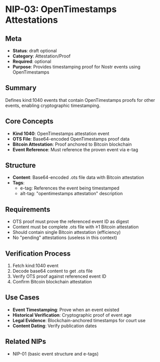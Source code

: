 # NIP-03: OpenTimestamps Attestations

## Meta
- **Status**: draft optional
- **Category**: Attestation/Proof
- **Required**: optional  
- **Purpose**: Provides timestamping proof for Nostr events using OpenTimestamps

## Summary
Defines kind:1040 events that contain OpenTimestamps proofs for other events, enabling cryptographic timestamping.

## Core Concepts
- **Kind 1040**: OpenTimestamps attestation event
- **OTS File**: Base64-encoded OpenTimestamps proof data
- **Bitcoin Attestation**: Proof anchored to Bitcoin blockchain
- **Event Reference**: Must reference the proven event via e-tag

## Structure
- **Content**: Base64-encoded .ots file data with Bitcoin attestation
- **Tags**:
  - e-tag: References the event being timestamped
  - alt-tag: "opentimestamps attestation" description

## Requirements
- OTS proof must prove the referenced event ID as digest
- Content must be complete .ots file with ≥1 Bitcoin attestation
- Should contain single Bitcoin attestation (efficiency)
- No "pending" attestations (useless in this context)

## Verification Process
1. Fetch kind:1040 event
2. Decode base64 content to get .ots file
3. Verify OTS proof against referenced event ID
4. Confirm Bitcoin blockchain attestation

## Use Cases
- **Event Timestamping**: Prove when an event existed
- **Historical Verification**: Cryptographic proof of event age
- **Legal Evidence**: Blockchain-anchored timestamps for court use
- **Content Dating**: Verify publication dates

## Related NIPs
- NIP-01 (basic event structure and e-tags) 